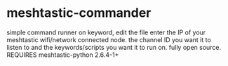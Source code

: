 # meshtastic-commander

simple command runner on keyword, edit the file enter the IP of your meshtastic wifi/network connected node. the channel ID you want it to listen to and the keywords/scripts you want it to run on. fully open source.
REQUIRES meshtastic-python 2.6.4-1+
